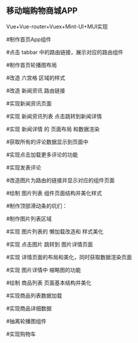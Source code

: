 ## 移动端购物商城APP
   Vue+Vue-router+Vuex+Mint-UI+MUI实现

#制作首页App组件

#点击 tabbar 中的路由链接，展示对应的路由组件

#制作首页轮播图布局

#改造 六宫格 区域的样式

#改造 新闻资讯 路由链接

#实现新闻资讯页面 

#实现 新闻资讯列表 点击跳转到新闻详情

#实现 新闻详情 的 页面布局 和数据渲染

#获取所有的评论数据显示到页面中

#实现点击加载更多评论的功能

#实现发表评论

#改造图片为路由的链接并显示对应的组件页面

#绘制 图片列表 组件页面结构并美化样式

#制作顶部滑动条的坑们：

#制作图片列表区域

#实现 图片列表的 懒加载改造和 样式美化

#实现 点击图片 跳转到 图片详情页面

#实现 详情页面的布局和美化，同时获取数据渲染页面

#实现 图片详情中 缩略图的功能

#绘制 商品列表 页面基本结构并美化

#实现商品列表数据加载

#实现商品详细数据

#抽离轮播图组件

#实现购物车

